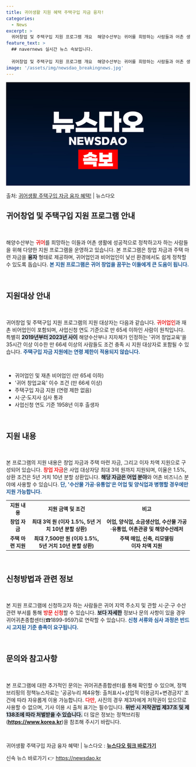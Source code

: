 ```yaml
---
title: 귀어생활 지원 혜택 주택구입 자금 융자!
categories:
  - News
excerpt: >
  귀어창업 및 주택구입 지원 프로그램 개요  해양수산부는 귀어를 희망하는 사람들과 어촌 생활에 성공적으로 정착…
feature_text: >
  ## navernews 실시간 뉴스 속보입니다.

  귀어창업 및 주택구입 지원 프로그램 개요  해양수산부는 귀어를 희망하는 사람들과 어촌 생활에 성공적으로 정착…
image: '/assets/img/newsdao_breakingnews.jpg'
---
```


![뉴스다오 속보](/assets/img/newsdao_breakingnews.jpg)

<p>출처: <a href="https://newsdao.kr/4769" rel="dofollow">귀어생활 주택구입 자금 융자 혜택!</a> | 뉴스다오</p>

<h2 data-ke-size="size26">귀어창업 및 주택구입 지원 프로그램 안내</h2>

<p data-ke-size="size16">&nbsp;</p>

해양수산부는 <b><span style="color: #ee2323;">귀어</span></b>를 희망하는 이들과 어촌 생활에 성공적으로 정착하고자 하는 사람들을 위해 다양한 지원 프로그램을 운영하고 있습니다. 본 프로그램은 창업 자금과 주택 마련 자금을 <b><span style="background-color: #21538527;">융자</span></b> 형태로 제공하며, 귀어업인과 비어업인이 낯선 환경에서도 쉽게 정착할 수 있도록 돕습니다. <b><span style="color: #1a5490;">본 지원 프로그램은 귀어 창업을 꿈꾸는 이들에게 큰 도움이 됩니다.</span></b>

<p data-ke-size="size16">&nbsp;</p>

<h2 data-ke-size="size26">지원대상 안내</h2>

<p data-ke-size="size16">&nbsp;</p>

귀어창업 및 주택구입 지원 프로그램의 지원 대상자는 다음과 같습니다. <b><span style="color: #ee2323;">귀어업인</span></b>과 재촌 비어업인이 포함되며, 사업신청 연도 기준으로 만 65세 이하인 사람이 원칙입니다. 특별히 <b><span style="background-color: #21538527;">2019년부터 2023년 사이</span></b> 해양수산부나 지자체가 인정하는 '귀어 창업교육'을 35시간 이상 이수한 만 66세 이상의 사람들도 조건 충족 시 지원 대상자로 포함될 수 있습니다. <b><span style="color: #1a5490;">주택구입 자금 지원에는 연령 제한이 적용되지 않습니다.</span></b>

<p data-ke-size="size16">&nbsp;</p>

<ul>
  <li>귀어업인 및 재촌 비어업인 (만 65세 이하)</li>
  <li>'귀어 창업교육' 이수 조건 (만 66세 이상)</li>
  <li>주택구입 자금 지원 (연령 제한 없음)</li>
  <li>시·군·도지사 심사 통과</li>
  <li>사업신청 연도 기준 1958년 이후 출생자</li>
</ul>

<p data-ke-size="size16">&nbsp;</p>

<h2 data-ke-size="size26">지원 내용</h2>

<p data-ke-size="size16">&nbsp;</p>

본 프로그램의 지원 내용은 창업 자금과 주택 마련 자금, 그리고 이자 차액 지원으로 구성되어 있습니다. <b><span style="color: #ee2323;">창업 자금</span></b>은 사업 대상자당 최대 3억 원까지 지원되며, 이율은 1.5%, 상환 조건은 5년 거치 10년 분할 상환입니다. <b><span style="background-color: #21538527;">해당 자금은 어업 분야</span></b>와 어촌 비즈니스 분야에 사용할 수 있습니다. <b><span style="color: #1a5490;">단, '수산물 가공·유통업'은 어업 및 양식업과 병행할 경우에만 지원 가능합니다.</span></b>

<table style="width: 100%; border-collapse: collapse;">
  <tr>
    <td style="text-align: center; height: 30px;"><b>지원 내용</b></td>
    <td style="text-align: center; height: 30px;"><b>지원 금액 및 조건</b></td>
    <td style="text-align: center; height: 30px;"><b>비고</b></td>
  </tr>
  <tr>
    <td style="text-align: center; height: 17px;"><b>창업 자금</b></td>
    <td style="text-align: center; height: 17px;"><b>최대 3억 원 (이자 1.5%, 5년 거치 10년 분할 상환)</b></td>
    <td style="text-align: center; height: 17px;"><b>어업, 양식업, 소금생산업, 수산물 가공·유통업, 어촌관광 및 해양수산레저</b></td>
  </tr>
  <tr>
    <td style="text-align: center; height: 17px;"><b>주택 마련 지원</b></td>
    <td style="text-align: center; height: 17px;"><b>최대 7,500만 원 (이자 1.5%, 5년 거치 10년 분할 상환)</b></td>
    <td style="text-align: center; height: 17px;"><b>주택 매입, 신축, 리모델링<br />이자 차액 지원</b></td>
  </tr>
</table>

<p data-ke-size="size16">&nbsp;</p>

<h2 data-ke-size="size26">신청방법과 관련 정보</h2>

<p data-ke-size="size16">&nbsp;</p>

본 지원 프로그램에 신청하고자 하는 사람들은 귀어 지역 주소지 및 관할 시·군·구 수산 관련 부서를 통해 <b><span style="color: #ee2323;">방문 신청</span></b>할 수 있습니다. <b><span style="background-color: #21538527;">보다 자세한</span></b> 정보나 문의 사항이 있을 경우 귀어귀촌종합센터(☎1899-9597)로 연락할 수 있습니다. <b><span style="color: #1a5490;">신청 서류와 심사 과정은 반드시 고지된 기준 충족이 요구됩니다.</span></b>

<p data-ke-size="size16">&nbsp;</p>

<h2 data-ke-size="size26">문의와 참고사항</h2>

<p data-ke-size="size16">&nbsp;</p>

본 프로그램에 대한 추가적인 문의는 귀어귀촌종합센터를 통해 확인할 수 있으며, 정책브리핑의 정책뉴스자료는 '공공누리 제4유형: 출처표시+상업적 이용금지+변경금지' 조건에 따라 자유롭게 이용 가능합니다. <b><span style="color: #ee2323;">다만,</span></b> 사진의 경우 제3자에게 저작권이 있으므로 사용할 수 없으며, 기사 이용 시 출처 표기는 필수입니다. <b><span style="background-color: #21538527;">위반 시 저작권법 제37조 및 제138조에 따라 처벌받을 수 있습니다.</span></b> 더 많은 정보는 정책브리핑(<b><a href="https://https://www.korea.kr">https://www.korea.kr</a></b>)을 참조해 주시기 바랍니다.

<p data-ke-size="size16">&nbsp;</p>

귀어생활 주택구입 자금 융자 혜택! | 뉴스다오  : <b><a href="https://newsdao.kr/4769">뉴스다오 링크 바로가기</a></b> 

신속 뉴스 바로가기 👉 <a href="https://newsdao.kr" rel="dofollow">https://newsdao.kr</a>


